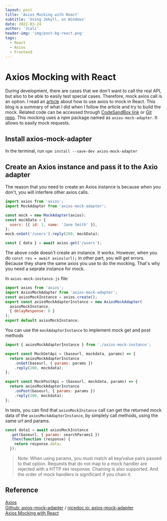 ```yaml
---
layout: post
title: 'Axios Mocking with React'
subtitle: 'Using Jekyll, on Windows'
date: 2022-03-24
author: 'Jiali'
header-img: 'img/post-bg-react.png'
tags:
  - React
  - Axios
  - Frontend
---
```


# Axios Mocking with React

During development, there are cases that we don't want to call the real API, but also to be able to easily test special cases. Therefore, mock axios call is an option. I read an [article](https://blog.bitsrc.io/axios-mocking-with-reactjs-85d83d51704f) about how to use axios to mock in React. This blog is a summary of what I did when I follow the article and try to build the mock. Related code can be accessed through [CodeSandBox link](https://codesandbox.io/s/axios-mocking-with-react-ruubn5?file=/src/index.js) or [Git repo](). This mocking uses a npm package named as `axios-mock-adapter`. It allows to easily mock requests.

## Install axios-mock-adapter

In the terminal, run `npm install --save-dev axios-mock-adapter`

## Create an Axios instance and pass it to the Axio adapter

The reason that you need to create an Axios instance is because when you don't, you will interfere other axios calls.

```javascript
import axios from 'axios';
import MockAdapter from 'axios-mock-adapter';

const mock = new MockAdapter(axios);
const mockData = {
  users: [{ id: 1, name: 'Jane Smith' }],
};
mock.onGet('/users').reply(200, mockData);

const { data } = await axios.get('/users');
```

The above code doesn't create an instance. It works. However, when you do `const res = await axios(url);` in other part, you will get errors. Because they share the same axios you use to do the mocking. That's why you need a seprate instance for mock.

In `axios-mock-instance.js` file:

```javascript
import axios from 'axios';
import AxiosMockAdapter from 'axios-mock-adapter';
const axiosMockInstance = axios.create();
export const axiosMockAdapterInstance = new AxiosMockAdapter(
  axiosMockInstance,
  { delayResponse: 0 }
);
export default axiosMockInstance;
```

You can use the `mockAdapterInstance` to implement mock get and post methods

```javascript
import { axiosMockAdapterInstance } from './axios-mock-instance';

export const MockGetApi = (baseurl, mockdata, params) => {
  return axiosMockAdapterInstance
    .onGet(baseurl, { params: params })
    .reply(200, mockdata);
};

export const MockPostApi = (baseurl, mockdata, params) => {
  return axiosMockAdapterInstance
    .onPost(baseurl, { params: params })
    .reply(200, mockdata);
};
```

In tests, you can find that `axiosMockInstance` call can get the returned mock data of the `axiosMockAdapterInstance`, by simplely call methods, using the same url and params.

```javascript
const data1 = await axiosMockInstance
  .get(baseurl, { params: searchParams1 })
  .then(function (response) {
    return response.data;
  });
```

> Note: When using params, you must match all key/value pairs passed to that option. Requests that do not map to a mock handler are rejected with a HTTP `404` response. Chaining is also supported. And the order of mock handlers is significant if you chain it.

## Reference

[Axios](https://axios-http.com/docs/intro)  
[Github: axios-mock-adapter](https://github.com/ctimmerm/axios-mock-adapter) / [nicedoc.io: axios-mock-adapter](https://nicedoc.io/ctimmerm/axios-mock-adapter)  
[Axios Mocking with React](https://blog.bitsrc.io/axios-mocking-with-reactjs-85d83d51704f)
